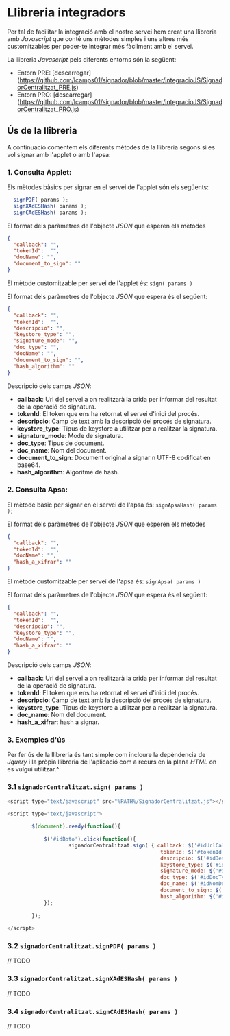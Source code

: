 # Llibreria integradors

Per tal de facilitar la integració amb el nostre servei hem creat una llibreria amb _Javascript_ que conté uns mètodes simples i uns
altres més customitzables per poder-te integrar més fàcilment amb el servei.

La llibreria _Javascript_ pels diferents entorns són la següent:

* Entorn PRE: [descarregar] (https://github.com/lcamps01/signador/blob/master/integracioJS/SignadorCentralitzat_PRE.js)
* Entorn PRO: [descarregar] (https://github.com/lcamps01/signador/blob/master/integracioJS/SignadorCentralitzat_PRO.js)

## Ús de la llibreria

A continuació comentem els diferents mètodes de la llibreria segons si es vol signar amb l'applet o amb l'apsa:

### 1. Consulta Applet:

Els mètodes bàsics per signar en el servei de l'applet són els següents:

````javascript
  signPDF( params );
  signXAdESHash( params );
  signCAdESHash( params );
````

El format dels paràmetres de l'objecte _JSON_ que esperen els mètodes 

````json
{
  "callback": "",
  "tokenId":  "",
  "docName": "",
  "document_to_sign": ""
}
````

El mètode customitzable per servei de l'applet és: ``sign( params )``

El format dels paràmetres de l'objecte _JSON_ que espera és el següent: 

````json
{
  "callback": "",
  "tokenId":  "",
  "descripcio": "",
  "keystore_type": "",
  "signature_mode": "",
  "doc_type": "",
  "docName": "",
  "document_to_sign": "",
  "hash_algorithm": ""
}
````

Descripció dels camps _JSON_:
*	**callback**: Url del servei a on realitzarà la crida per informar del resultat de la operació de signatura.
*	**tokenId**: El token que ens ha retornat el servei d'inici del procés.
*	**descripcio**: Camp de text amb la descripció del procés de signatura.
*	**keystore_type**: Tipus de keystore a utilitzar per a realitzar la signatura.
*	**signature_mode**: Mode de signatura.
*	**doc_type**: Tipus de document.
*	**doc_name**: Nom del document.
*	**document_to_sign**: Document original a signar n UTF-8 codificat en base64.
*	**hash_algorithm**: Algoritme de hash.

### 2. Consulta Apsa:

El mètode bàsic per signar en el servei de l'apsa és: `signApsaHash( params );`

El format dels paràmetres de l'objecte _JSON_ que esperen els mètodes 

```json
{
  "callback": "",
  "tokenId":  "",
  "docName": "",
  "hash_a_xifrar": ""
}
```

El mètode customitzable per servei de l'apsa és: `signApsa( params )`

El format dels paràmetres de l'objecte _JSON_ que espera és el següent: 

````json
{
  "callback": "",
  "tokenId":  "",
  "descripcio": "",
  "keystore_type": "",
  "docName": "",
  "hash_a_xifrar": ""
}
````

Descripció dels camps _JSON_:
*	**callback**: Url del servei a on realitzarà la crida per informar del resultat de la operació de signatura.
*	**tokenId**: El token que ens ha retornat el servei d'inici del procés.
*	**descripcio**: Camp de text amb la descripció del procés de signatura.
*	**keystore_type**: Tipus de keystore a utilitzar per a realitzar la signatura.
*	**doc_name**: Nom del document.
*	**hash_a_xifrar**: hash a signar.


### 3. Exemples d'ús

Per fer ús de la llibreria és tant simple com incloure la depèndencia de *Jquery* i la pròpia llibreria de l'aplicació com a recurs en la plana *HTML* on es vulgui utilitzar.^

### 3.1 `signadorCentralitzat.sign( params )`

```javascript
<script type="text/javascript" src="%PATH%/SignadorCentralitzat.js"></script>

<script type="text/javascript">
	
		$(document).ready(function(){
			
			$('#idBoto').click(function(){
					signadorCentralitzat.sign( { callback: $('#idUrlCallback').val(), 
					                              tokenId: $('#tokenId').val() , 
					                              descripcio: $('#idDescripcio').val(), 
					                              keystore_type: $('#idKeystore').val(), 
					                              signature_mode: $('#idSignMode').val(), 
					                              doc_type: $('#idDocType').val(), 
					                              doc_name: $('#idNomDoc').val(), 
					                              document_to_sign: $('#idDoc').val(), 
					                              hash_algorithm: $('#idAlgorithm').val() });
			});
			
		});
	
</script>
```

### 3.2 `signadorCentralitzat.signPDF( params )`

// TODO

### 3.3 `signadorCentralitzat.signXAdESHash( params )`

// TODO

### 3.4 `signadorCentralitzat.signCAdESHash( params )`

// TODO

